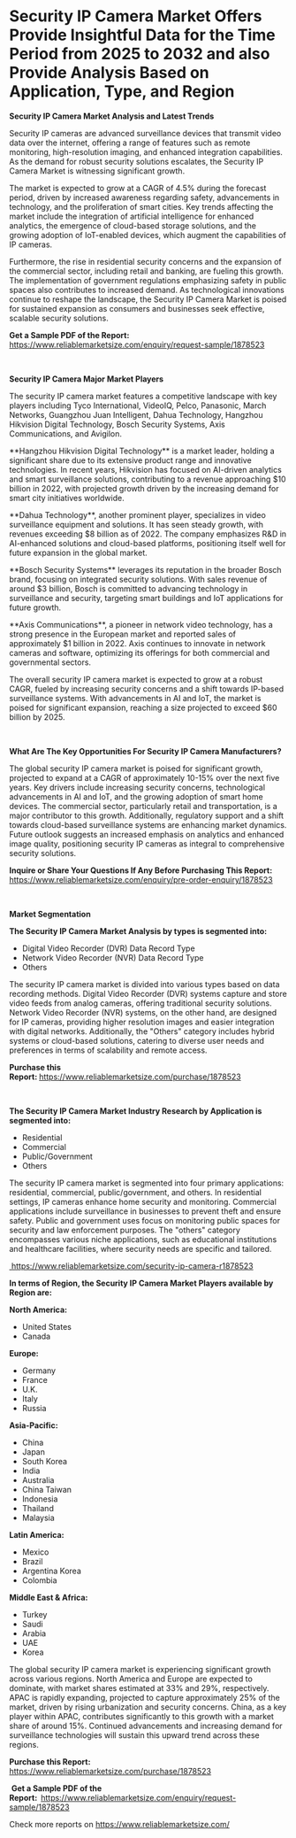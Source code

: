 <p><h1>Security IP Camera Market Offers Provide Insightful Data for the Time Period from 2025 to 2032 and also Provide Analysis Based on Application, Type, and Region</h1></p><p><strong>Security IP Camera Market Analysis and Latest Trends</strong></p>
<p><p>Security IP cameras are advanced surveillance devices that transmit video data over the internet, offering a range of features such as remote monitoring, high-resolution imaging, and enhanced integration capabilities. As the demand for robust security solutions escalates, the Security IP Camera Market is witnessing significant growth. </p><p>The market is expected to grow at a CAGR of 4.5% during the forecast period, driven by increased awareness regarding safety, advancements in technology, and the proliferation of smart cities. Key trends affecting the market include the integration of artificial intelligence for enhanced analytics, the emergence of cloud-based storage solutions, and the growing adoption of IoT-enabled devices, which augment the capabilities of IP cameras.</p><p>Furthermore, the rise in residential security concerns and the expansion of the commercial sector, including retail and banking, are fueling this growth. The implementation of government regulations emphasizing safety in public spaces also contributes to increased demand. As technological innovations continue to reshape the landscape, the Security IP Camera Market is poised for sustained expansion as consumers and businesses seek effective, scalable security solutions.</p></p>
<p><strong>Get a Sample PDF of the Report:&nbsp;</strong> <a href="https://www.reliablemarketsize.com/enquiry/request-sample/1878523?utm_campaign=2186&utm_medium=2&utm_source=Github&utm_content=ia&utm_term=08022025&utm_id=security-ip-camera">https://www.reliablemarketsize.com/enquiry/request-sample/1878523</a></p>
<p>&nbsp;</p>
<p><strong>Security IP Camera Major Market Players</strong></p>
<p><p>The security IP camera market features a competitive landscape with key players including Tyco International, VideoIQ, Pelco, Panasonic, March Networks, Guangzhou Juan Intelligent, Dahua Technology, Hangzhou Hikvision Digital Technology, Bosch Security Systems, Axis Communications, and Avigilon.</p><p>**Hangzhou Hikvision Digital Technology** is a market leader, holding a significant share due to its extensive product range and innovative technologies. In recent years, Hikvision has focused on AI-driven analytics and smart surveillance solutions, contributing to a revenue approaching $10 billion in 2022, with projected growth driven by the increasing demand for smart city initiatives worldwide.</p><p>**Dahua Technology**, another prominent player, specializes in video surveillance equipment and solutions. It has seen steady growth, with revenues exceeding $8 billion as of 2022. The company emphasizes R&D in AI-enhanced solutions and cloud-based platforms, positioning itself well for future expansion in the global market.</p><p>**Bosch Security Systems** leverages its reputation in the broader Bosch brand, focusing on integrated security solutions. With sales revenue of around $3 billion, Bosch is committed to advancing technology in surveillance and security, targeting smart buildings and IoT applications for future growth.</p><p>**Axis Communications**, a pioneer in network video technology, has a strong presence in the European market and reported sales of approximately $1 billion in 2022. Axis continues to innovate in network cameras and software, optimizing its offerings for both commercial and governmental sectors.</p><p>The overall security IP camera market is expected to grow at a robust CAGR, fueled by increasing security concerns and a shift towards IP-based surveillance systems. With advancements in AI and IoT, the market is poised for significant expansion, reaching a size projected to exceed $60 billion by 2025.</p></p>
<p>&nbsp;</p>
<p><strong>What Are The Key Opportunities For Security IP Camera Manufacturers?</strong></p>
<p><p>The global security IP camera market is poised for significant growth, projected to expand at a CAGR of approximately 10-15% over the next five years. Key drivers include increasing security concerns, technological advancements in AI and IoT, and the growing adoption of smart home devices. The commercial sector, particularly retail and transportation, is a major contributor to this growth. Additionally, regulatory support and a shift towards cloud-based surveillance systems are enhancing market dynamics. Future outlook suggests an increased emphasis on analytics and enhanced image quality, positioning security IP cameras as integral to comprehensive security solutions.</p></p>
<p><strong>Inquire or Share Your Questions If Any Before Purchasing This Report:</strong> <a href="https://www.reliablemarketsize.com/enquiry/pre-order-enquiry/1878523?utm_campaign=2186&utm_medium=2&utm_source=Github&utm_content=ia&utm_term=08022025&utm_id=security-ip-camera">https://www.reliablemarketsize.com/enquiry/pre-order-enquiry/1878523</a></p>
<p>&nbsp;</p>
<p><strong>Market Segmentation</strong></p>
<p><strong>The Security IP Camera Market Analysis by types is segmented into:</strong></p>
<p><ul><li>Digital Video Recorder (DVR) Data Record Type</li><li>Network Video Recorder (NVR) Data Record Type</li><li>Others</li></ul></p>
<p><p>The security IP camera market is divided into various types based on data recording methods. Digital Video Recorder (DVR) systems capture and store video feeds from analog cameras, offering traditional security solutions. Network Video Recorder (NVR) systems, on the other hand, are designed for IP cameras, providing higher resolution images and easier integration with digital networks. Additionally, the "Others" category includes hybrid systems or cloud-based solutions, catering to diverse user needs and preferences in terms of scalability and remote access.</p></p>
<p><strong>Purchase this Report:&nbsp;</strong><a href="https://www.reliablemarketsize.com/purchase/1878523?utm_campaign=2186&utm_medium=2&utm_source=Github&utm_content=ia&utm_term=08022025&utm_id=security-ip-camera">https://www.reliablemarketsize.com/purchase/1878523</a></p>
<p>&nbsp;</p>
<p><strong>The Security IP Camera Market Industry Research by Application is segmented into:</strong></p>
<p><ul><li>Residential</li><li>Commercial</li><li>Public/Government</li><li>Others</li></ul></p>
<p><p>The security IP camera market is segmented into four primary applications: residential, commercial, public/government, and others. In residential settings, IP cameras enhance home security and monitoring. Commercial applications include surveillance in businesses to prevent theft and ensure safety. Public and government uses focus on monitoring public spaces for security and law enforcement purposes. The "others" category encompasses various niche applications, such as educational institutions and healthcare facilities, where security needs are specific and tailored.</p></p>
<p><a href="https://www.reliablemarketsize.com/security-ip-camera-r1878523?utm_campaign=2186&utm_medium=2&utm_source=Github&utm_content=ia&utm_term=08022025&utm_id=security-ip-camera">&nbsp;https://www.reliablemarketsize.com/security-ip-camera-r1878523</a></p>
<p><strong>In terms of Region, the Security IP Camera Market Players available by Region are:</strong></p>
<p>
    <p> <strong> North America: </strong>
        <ul>
            <li>United States</li>
            <li>Canada</li>
        </ul>
        </p> 
    <p> <strong> Europe: </strong>
        <ul>
            <li>Germany</li>
            <li>France</li>
            <li>U.K.</li>
            <li>Italy</li>
            <li>Russia</li>
        </ul>
        </p> 
    <p> <strong> Asia-Pacific: </strong>
        <ul>
            <li>China</li>
            <li>Japan</li>
            <li>South Korea</li>
            <li>India</li>
            <li>Australia</li>
            <li>China Taiwan</li>
            <li>Indonesia</li>
            <li>Thailand</li>
            <li>Malaysia</li>
        </ul>
        </p> 
    <p> <strong> Latin America: </strong>
        <ul>
            <li>Mexico</li>
            <li>Brazil</li>
            <li>Argentina Korea</li>
            <li>Colombia</li>
        </ul>
        </p> 
    <p> <strong> Middle East & Africa: </strong>
        <ul>
            <li>Turkey</li>
            <li>Saudi</li>
            <li>Arabia</li>
            <li>UAE</li>
            <li>Korea</li>
        </ul>
    </p>
    </p>
<p><p>The global security IP camera market is experiencing significant growth across various regions. North America and Europe are expected to dominate, with market shares estimated at 33% and 29%, respectively. APAC is rapidly expanding, projected to capture approximately 25% of the market, driven by rising urbanization and security concerns. China, as a key player within APAC, contributes significantly to this growth with a market share of around 15%. Continued advancements and increasing demand for surveillance technologies will sustain this upward trend across these regions.</p></p>
<p><strong>Purchase this Report: </strong><a href="https://www.reliablemarketsize.com/purchase/1878523?utm_campaign=2186&utm_medium=2&utm_source=Github&utm_content=ia&utm_term=08022025&utm_id=security-ip-camera">https://www.reliablemarketsize.com/purchase/1878523</a></p>
<p>&nbsp;<strong>Get a Sample PDF of the Report:&nbsp;&nbsp;</strong><a href="https://www.reliablemarketsize.com/enquiry/request-sample/1878523?utm_campaign=2186&utm_medium=2&utm_source=Github&utm_content=ia&utm_term=08022025&utm_id=security-ip-camera">https://www.reliablemarketsize.com/enquiry/request-sample/1878523</a></p>
<p><strong></strong></p>
<p>Check more reports on <a href="https://www.reliablemarketsize.com/?utm_campaign=2186&utm_medium=2&utm_source=Github&utm_content=ia&utm_term=08022025&utm_id=security-ip-camera">https://www.reliablemarketsize.com/</a></p>